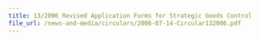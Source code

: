 ```yaml
---
title: 13/2006 Revised Application Forms for Strategic Goods Control
file_url: /news-and-media/circulars/2006-07-14-Circular132006.pdf
---
```


